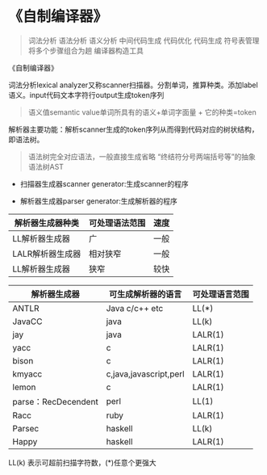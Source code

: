 # 《自制编译器》


>词法分析
>语法分析
>语义分析
>中间代码生成
>代码优化
>代码生成
>符号表管理
>将多个步骤组合为趟
>编译器构造工具



《自制编译器》


词法分析lexical analyzer又称scanner扫描器。分割单词，推算种类。添加label语义。input代码文本字符行output生成token序列

>语义值semantic value单词所具有的语义+单词字面量 + 它的种类=token

解析器主要功能：解析scanner生成的token序列从而得到代码对应的树状结构，即语法树。

>语法树完全对应语法，一般直接生成省略 “终结符分号两端括号等”的抽象语法树AST


- 扫描器生成器scanner generator:生成scanner的程序


- 解析器生成器parser generator:生成解析器的程序

| 解析器生成器种类 | 可处理语法范围 | 速度 |
| --------------- | ------------ | ---- |
| LL解析器生成器   | 广            | 一般 |
| LALR解析器生成器 | 相对狭窄      | 一般 |
| LL解析器生成器   | 狭窄          | 较快 |



|    解析器生成器     |    可生成解析器的语言    | 可处理语言范围 |
| ------------------ | ---------------------- | ------------ |
| ANTLR              | Java c/c++ etc         | LL(*)        |
| JavaCC             | java                   | LL(k)        |
| jay                | java                   | LALR(1)      |
| yacc               | c                      | LALR(1)      |
| bison              | c                      | LALR(1)      |
| kmyacc             | c,java,javascript,perl | LALR(1)      |
| lemon              | c                      | LALR(1)      |
| parse：RecDecendent | perl                   | LL(1)        |
| Racc               | ruby                   | LALR(1)      |
| Parsec             | haskell                | LL(k)        |
| Happy              | haskell                | LALR(1)      |

LL(k) 表示可超前扫描字符数，(*)任意个更强大
































































